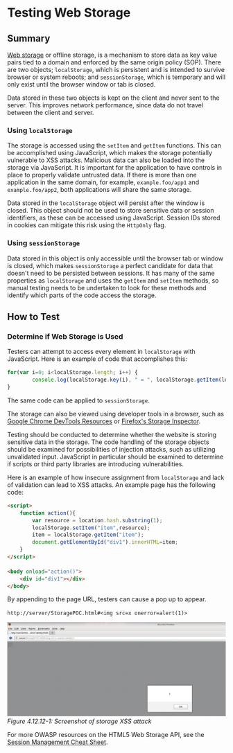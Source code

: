 # Testing Web Storage

## Summary

[Web storage](https://www.w3.org/TR/webstorage/) or offline storage, is a mechanism to store data as key value pairs tied to a domain and enforced by the same origin policy (SOP). There are two objects; `localStorage`, which is persistent and is intended to survive browser or system reboots; and `sessionStorage`, which is temporary and will only exist until the browser window or tab is closed.

Data stored in these two objects is kept on the client and never sent to the server. This improves network performance, since data do not travel between the client and server.

### Using `localStorage`

The storage is accessed using the `setItem` and `getItem` functions. This can be accomplished using JavaScript, which makes the storage potentially vulnerable to XSS attacks. Malicious data can also be loaded into the storage via JavaScript. It is important for the application to have controls in place to properly validate untrusted data. If there is more than one application in the same domain, for example, `example.foo/app1` and `example.foo/app2`, both applications will share the same storage.

Data stored in the `localStorage` object will persist after the window is closed. This object should not be used to store sensitive data or session identifiers, as these can be accessed using JavaScript. Session IDs stored in cookies can mitigate this risk using the `HttpOnly` flag.

### Using `sessionStorage`

Data stored in this object is only accessible until the browser tab or window is closed, which makes `sessionStorage` a perfect candidate for data that doesn't need to be persisted between sessions. It has many of the same properties as `localStorage` and uses the `getItem` and `setItem` methods, so manual testing needs to be undertaken to look for these methods and identify which parts of the code access the storage.

## How to Test

### Determine if Web Storage is Used

Testers can attempt to access every element in `localStorage` with JavaScript. Here is an example of code that accomplishes this:

```js
for(var i=0; i<localStorage.length; i++) {
        console.log(localStorage.key(i), " = ", localStorage.getItem(localStorage.key(i)));
}
```

The same code can be applied to `sessionStorage`.

The storage can also be viewed using developer tools in a browser, such as [Google Chrome DevTools Resources](https://developers.google.com/web/tools/chrome-devtools/resources) or [Firefox's Storage Inspector](https://developer.mozilla.org/en-US/docs/Tools/Storage_Inspector).

Testing should be conducted to determine whether the website is storing sensitive data in the storage. The code handling of the storage objects should be examined for possibilities of injection attacks, such as utilizing unvalidated input. JavaScript in particular should be examined to determine if scripts or third party libraries are introducing vulnerabilities.

Here is an example of how insecure assignment from `localStorage` and lack of validation can lead to XSS attacks. An example page has the following code:

```html
<script>
    function action(){
        var resource = location.hash.substring(1);
        localStorage.setItem("item",resource);
        item = localStorage.getItem("item");
        document.getElementById("div1").innerHTML=item;
    }
</script>

<body onload="action()">
    <div id="div1"></div>
</body>
```

By appending to the page URL, testers can cause a pop up to appear.

`http://server/StoragePOC.html#<img src=x onerror=alert(1)>`

![A pop up alert window on the example page](images/Storage-xss.png)\
*Figure 4.12.12-1: Screenshot of storage XSS attack*

For more OWASP resources on the HTML5 Web Storage API, see the [Session Management Cheat Sheet](https://cheatsheetseries.owasp.org/cheatsheets/Session_Management_Cheat_Sheet.html#html5-web-storage-api).
